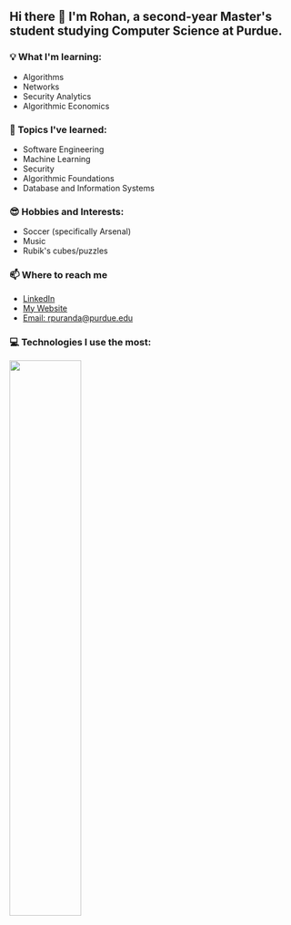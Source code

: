 ## Hi there 👋 I'm Rohan, a second-year Master's student studying Computer Science at Purdue.

### 💡 What I'm learning:
- Algorithms
- Networks
- Security Analytics
- Algorithmic Economics

### 🧠 Topics I've learned:
- Software Engineering
- Machine Learning
- Security
- Algorithmic Foundations
- Database and Information Systems

### 😎 Hobbies and Interests:
- Soccer (specifically Arsenal)
- Music
- Rubik's cubes/puzzles

### 📫 Where to reach me
- [LinkedIn](https://linkedin.com/in/rohanpurandare)
- [My Website](https://rohanpurandare.com)
- [Email: rpuranda@purdue.edu](mailto:rpuranda@purdue.edu)

### 💻 Technologies I use the most:
<a href="https://github.com/rohanpurandare"><img width="50%" src="https://github-readme-stats.vercel.app/api/top-langs/?username=rohanpurandare&theme=radical&hide=html,css,cmake&layout=compact&langs_count=5&bg_color=101010&hide_title=true"></a>
<!--
**rohanpurandare/rohanpurandare** is a ✨ _special_ ✨ repository because its `README.md` (this file) appears on your GitHub profile.

Here are some ideas to get you started:

- 🔭 I’m currently working on ...
- 🌱 I’m currently learning ...
- 👯 I’m looking to collaborate on ...
- 🤔 I’m looking for help with ...
- 💬 Ask me about ...
- 📫 How to reach me: ...
- 😄 Pronouns: ...
- ⚡ Fun fact: ...
-->
